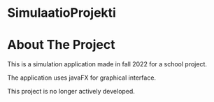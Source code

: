 # SimulaatioProjekti
# About The Project
This is a simulation application made in fall 2022 for a school project.

The application uses javaFX for graphical interface.

This project is no longer actively developed.